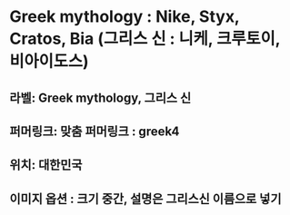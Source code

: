 # Greek mythology : Nike, Styx, Cratos, Bia (그리스 신 : 니케, 크루토이, 비아이도스)

## 라벨: Greek mythology, 그리스 신

## 퍼머링크: 맞춤 퍼머링크 : greek4

## 위치: 대한민국

## 이미지 옵션 : 크기 중간, 설명은 그리스신 이름으로 넣기
